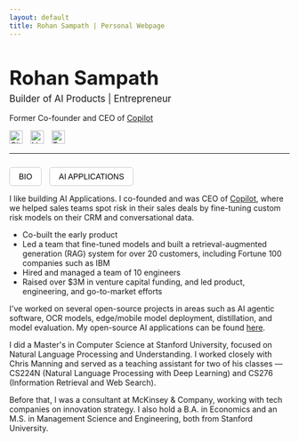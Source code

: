 ```yaml
---
layout: default
title: Rohan Sampath | Personal Webpage
---
```


<h1 style="font-size: 2.5em; font-weight: bold; margin-bottom: 0.2em;">Rohan Sampath</h1>
<p style="font-size: 1.2em; margin-top: 0;">Builder of AI Products | Entrepreneur</p>
<p>Former Co-founder and CEO of <a href="https://www.copilotup.com" target="_blank">Copilot</a></p>

<p>
  <a href="https://github.com/rohansampath" target="_blank"><img src="https://cdn.jsdelivr.net/npm/simple-icons@v7/icons/github.svg" alt="GitHub" style="width:24px; margin-right:10px;"></a>
  <a href="https://www.linkedin.com/in/rohansampath" target="_blank"><img src="https://cdn.jsdelivr.net/npm/simple-icons@v7/icons/linkedin.svg" alt="LinkedIn" style="width:24px; margin-right:10px;"></a>
  <a href="https://twitter.com/rohansampath" target="_blank"><img src="https://cdn.jsdelivr.net/npm/simple-icons@v7/icons/twitter.svg" alt="Twitter" style="width:24px;"></a>
</p>

<hr />

<div>
  <button onclick="showTab('bio')">BIO</button>
  <button onclick="showTab('apps')">AI APPLICATIONS</button>
</div>

<div id="bio" class="tab-content">
  <p>I like building AI Applications. I co-founded and was CEO of <a href="https://www.copilotup.com" target="_blank">Copilot</a>, where we helped sales teams spot risk in their sales deals by fine-tuning custom risk models on their CRM and conversational data.</p>

  <ul>
    <li>Co-built the early product</li>
    <li>Led a team that fine-tuned models and built a retrieval-augmented generation (RAG) system for over 20 customers, including Fortune 100 companies such as IBM</li>
    <li>Hired and managed a team of 10 engineers</li>
    <li>Raised over $3M in venture capital funding, and led product, engineering, and go-to-market efforts</li>
  </ul>

  <p>I've worked on several open-source projects in areas such as AI agentic software, OCR models, edge/mobile model deployment, distillation, and model evaluation. My open-source AI applications can be found <a href="#apps">here</a>.</p>

  <p>I did a Master's in Computer Science at Stanford University, focused on Natural Language Processing and Understanding. I worked closely with Chris Manning and served as a teaching assistant for two of his classes — CS224N (Natural Language Processing with Deep Learning) and CS276 (Information Retrieval and Web Search).</p>

  <p>Before that, I was a consultant at McKinsey & Company, working with tech companies on innovation strategy. I also hold a B.A. in Economics and an M.S. in Management Science and Engineering, both from Stanford University.</p>
</div>

<div id="apps" class="tab-content" style="display:none;">
  <p>Coming soon: A full list of my AI projects with links, objectives, technical goals, and GitHub repos.</p>
</div>

<script>
  function showTab(tabName) {
    const tabs = document.getElementsByClassName('tab-content');
    for (const tab of tabs) {
      tab.style.display = 'none';
    }
    document.getElementById(tabName).style.display = 'block';
  }
</script>

<style>
  button {
    margin: 10px 10px 0 0;
    padding: 8px 16px;
    font-size: 1em;
    cursor: pointer;
    border: 1px solid #ccc;
    background: white;
    border-radius: 5px;
  }
  button:hover {
    background-color: #f2f2f2;
  }
</style>
